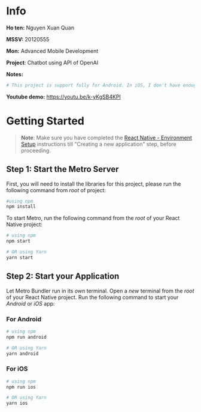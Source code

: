 # Info

**Ho ten:** Nguyen Xuan Quan

**MSSV:** 20120555

**Mon:** Advanced Mobile Development

**Project**: Chatbot using API of OpenAI

**Notes:**

```bash
# This project is support fully for Android. In iOS, I don't have enough devices for development, so maybe it not work for iOS**
```

**Youtube demo:** https://youtu.be/k-yKgSB4KPI

# Getting Started

> **Note**: Make sure you have completed the [React Native - Environment Setup](https://reactnative.dev/docs/environment-setup) instructions till "Creating a new application" step, before proceeding.

## Step 1: Start the Metro Server

First, you will need to install the libraries for this project, please run the following command from _root_ of project:

```bash
#using npm
npm install
```

To start Metro, run the following command from the _root_ of your React Native project:

```bash
# using npm
npm start

# OR using Yarn
yarn start
```

## Step 2: Start your Application

Let Metro Bundler run in its _own_ terminal. Open a _new_ terminal from the _root_ of your React Native project. Run the following command to start your _Android_ or _iOS_ app:

### For Android

```bash
# using npm
npm run android

# OR using Yarn
yarn android
```

### For iOS

```bash
# using npm
npm run ios

# OR using Yarn
yarn ios
```
